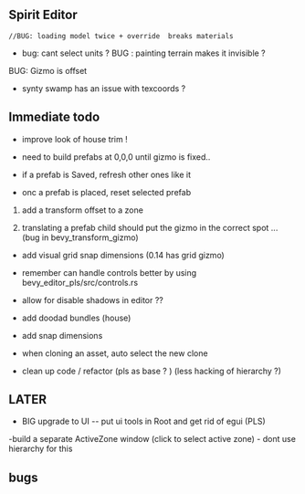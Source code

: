 

## Spirit Editor



    //BUG: loading model twice + override  breaks materials 

- bug: cant select units ? 
 BUG : painting terrain makes it invisible ? 

 BUG: Gizmo is offset 
 
 
- synty swamp has an issue with texcoords ?


## Immediate todo 

 - improve look of house trim ! 
 
 
-  need to build prefabs at 0,0,0 until gizmo is fixed.. 
- if a prefab is Saved,  refresh other ones like it 

 - onc a prefab is placed, reset  selected prefab 
 
 1. add a transform offset to a zone 
   
 3. translating a prefab child should put the gizmo in the correct spot ... (bug in bevy_transform_gizmo)


- add visual grid snap dimensions (0.14 has grid gizmo)


- remember can  handle controls better  by  using bevy_editor_pls/src/controls.rs




- allow for disable shadows in editor ??

- add doodad bundles (house) 

-  add snap dimensions 

- when cloning an asset, auto select the new clone 

- clean up code / refactor (pls as base ? ) (less hacking of hierarchy ?)
 
 
## LATER  


- BIG  upgrade to UI -- put ui tools in Root and get rid of egui (PLS) 

-build a separate ActiveZone window (click to select active zone) - dont use hierarchy for this 




## bugs 

 